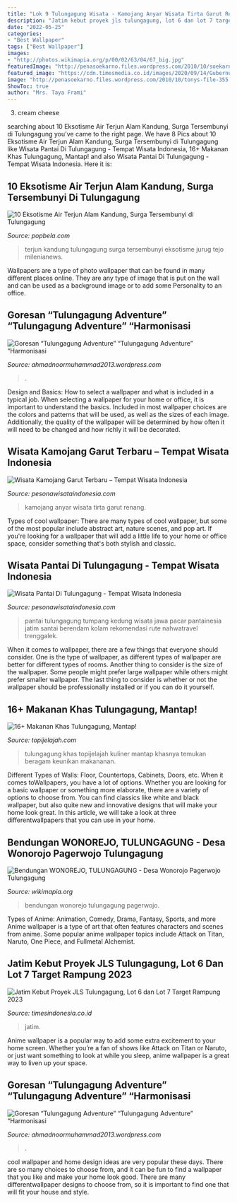 ```yaml
---
title: "Lok 9 Tulungagung Wisata - Kamojang Anyar Wisata Tirta Garut Renang"
description: "Jatim kebut proyek jls tulungagung, lot 6 dan lot 7 target rampung 2023"
date: "2022-05-25"
categories:
- "Best Wallpaper"
tags: ["Best Wallpaper"]
images:
- "http://photos.wikimapia.org/p/00/02/63/04/67_big.jpg"
featuredImage: "http://penasoekarno.files.wordpress.com/2010/10/soekarno-402.jpg"
featured_image: "https://cdn.timesmedia.co.id/images/2020/09/14/Gubernur-Jatim-Khofifah.jpg?v=6.0.0.252"
image: "http://penasoekarno.files.wordpress.com/2010/10/tonys-file-355.jpg"
ShowToc: true
author: "Mrs. Taya Frami"
---
```



3. cream cheese 

	

		
searching about 10 Eksotisme Air Terjun Alam Kandung, Surga Tersembunyi di Tulungagung you've came to the right page. We have 8 Pics about 10 Eksotisme Air Terjun Alam Kandung, Surga Tersembunyi di Tulungagung like Wisata Pantai Di Tulungagung - Tempat Wisata Indonesia, 16+ Makanan Khas Tulungagung, Mantap! and also Wisata Pantai Di Tulungagung - Tempat Wisata Indonesia. Here it is:
		
    
## 10 Eksotisme Air Terjun Alam Kandung, Surga Tersembunyi Di Tulungagung

<img loading=lazy src="https://cdn.popbela.com/content-images/post/20201028/b0a23ae10ec8487499dad4ab3abc5769-257959ec169d6f996515d09a32576d32-1bfb0c064663c34585c2c1835d4c609f.jpg" onerror="this.onerror=null;this.src='https://tse1.mm.bing.net/th?id=OIP.khOM0mH0Bl0jja3HVV_PFgHaFo&amp;pid=15.1';" alt="10 Eksotisme Air Terjun Alam Kandung, Surga Tersembunyi di Tulungagung">

_Source: popbela.com_

>terjun kandung tulungagung surga tersembunyi eksotisme jurug tejo milenianews. 

	



Wallpapers are a type of photo wallpaper that can be found in many different places online. They are any type of image that is put on the wall and can be used as a background image or to add some Personality to an office.

    
## Goresan “Tulungagung Adventure” “Tulungagung Adventure” “Harmonisasi

<img loading=lazy src="http://penasoekarno.files.wordpress.com/2010/10/soekarno-402.jpg" onerror="this.onerror=null;this.src='https://tse4.mm.bing.net/th?id=OIP.EgQ_00SEobV55ebI_ztYWwHaHT&amp;pid=15.1';" alt="Goresan “Tulungagung Adventure” “Tulungagung Adventure” “Harmonisasi">

_Source: ahmadnoormuhammad2013.wordpress.com_

>. 

	

Design and Basics: How to select a wallpaper and what is included in a typical job.
When selecting a wallpaper for your home or office, it is important to understand the basics. Included in most wallpaper choices are the colors and patterns that will be used, as well as the sizes of each image. Additionally, the quality of the wallpaper will be determined by how often it will need to be changed and how richly it will be decorated.

    
## Wisata Kamojang Garut Terbaru – Tempat Wisata Indonesia

<img loading=lazy src="https://1.bp.blogspot.com/-P9n9HqSd66g/XIVudAt8YTI/AAAAAAAABvM/0cx-11OohDM66QtoVfanUosrYrPtARA2gCLcBGAs/s1600/20181029_085624.jpg" onerror="this.onerror=null;this.src='https://tse2.mm.bing.net/th?id=OIP.y9ezMnOYRRg4dP9b_HEZKQHaEK&amp;pid=15.1';" alt="Wisata Kamojang Garut Terbaru – Tempat Wisata Indonesia">

_Source: pesonawisataindonesia.com_

>kamojang anyar wisata tirta garut renang. 

	

Types of cool wallpaper:
There are many types of cool wallpaper, but some of the most popular include abstract art, nature scenes, and pop art. If you're looking for a wallpaper that will add a little life to your home or office space, consider something that's both stylish and classic.

    
## Wisata Pantai Di Tulungagung - Tempat Wisata Indonesia

<img loading=lazy src="https://www.pantainesia.com/wp-content/uploads/2018/05/pantai-kedung-tumpang-680x382.jpg" onerror="this.onerror=null;this.src='https://tse1.mm.bing.net/th?id=OIP.5xrT-NZyZIf0wZkfRBSNxgHaEK&amp;pid=15.1';" alt="Wisata Pantai Di Tulungagung - Tempat Wisata Indonesia">

_Source: pesonawisataindonesia.com_

>pantai tulungagung tumpang kedung wisata jawa pacar pantainesia jatim santai berendam kolam rekomendasi rute nahwatravel trenggalek. 

	

When it comes to wallpaper, there are a few things that everyone should consider. One is the type of wallpaper, as different types of wallpaper are better for different types of rooms. Another thing to consider is the size of the wallpaper. Some people might prefer large wallpaper while others might prefer smaller wallpaper. The last thing to consider is whether or not the wallpaper should be professionally installed or if you can do it yourself.

    
## 16+ Makanan Khas Tulungagung, Mantap!

<img loading=lazy src="https://www.topijelajah.com/wp-content/uploads/2020/03/Makanan-Khas-Tulungagung.jpg" onerror="this.onerror=null;this.src='https://tse2.mm.bing.net/th?id=OIP.lhSil0QzMovju-G1sLAauAHaFe&amp;pid=15.1';" alt="16+ Makanan Khas Tulungagung, Mantap!">

_Source: topijelajah.com_

>tulungagung khas topijelajah kuliner mantap khasnya temukan beragam keunikan makananan. 

	

Different Types of Walls: Floor, Countertops, Cabinets, Doors, etc.
When it comes toWallpapers, you have a lot of options. Whether you are looking for a basic wallpaper or something more elaborate, there are a variety of options to choose from. You can find classics like white and black wallpaper, but also quite new and innovative designs that will make your home look great. In this article, we will take a look at three differentwallpapers that you can use in your home.

    
## Bendungan WONOREJO, TULUNGAGUNG - Desa Wonorojo Pagerwojo Tulungagung

<img loading=lazy src="http://photos.wikimapia.org/p/00/02/63/04/67_big.jpg" onerror="this.onerror=null;this.src='https://tse3.mm.bing.net/th?id=OIP.swrVRAfcLCcw-UHcCqfB8gHaFx&amp;pid=15.1';" alt="Bendungan WONOREJO, TULUNGAGUNG - Desa Wonorojo Pagerwojo Tulungagung">

_Source: wikimapia.org_

>bendungan wonorejo tulungagung pagerwojo. 

	

Types of Anime: Animation, Comedy, Drama, Fantasy, Sports, and more
Anime wallpaper is a type of art that often features characters and scenes from anime. Some popular anime wallpaper topics include Attack on Titan, Naruto, One Piece, and Fullmetal Alchemist.

    
## Jatim Kebut Proyek JLS Tulungagung, Lot 6 Dan Lot 7 Target Rampung 2023

<img loading=lazy src="https://cdn.timesmedia.co.id/images/2020/09/14/Gubernur-Jatim-Khofifah.jpg?v=6.0.0.252" onerror="this.onerror=null;this.src='https://tse4.mm.bing.net/th?id=OIP.CH_zBwi630cEwx00Nu8FuAHaEN&amp;pid=15.1';" alt="Jatim Kebut Proyek JLS Tulungagung, Lot 6 dan Lot 7 Target Rampung 2023">

_Source: timesindonesia.co.id_

>jatim. 

	

Anime wallpaper is a popular way to add some extra excitement to your home screen. Whether you’re a fan of shows like Attack on Titan or Naruto, or just want something to look at while you sleep, anime wallpaper is a great way to liven up your space.

    
## Goresan “Tulungagung Adventure” “Tulungagung Adventure” “Harmonisasi

<img loading=lazy src="http://penasoekarno.files.wordpress.com/2010/10/tonys-file-355.jpg" onerror="this.onerror=null;this.src='https://tse3.mm.bing.net/th?id=OIP.1Cc9N3PaObRad5Grg81XkwHaHm&amp;pid=15.1';" alt="Goresan “Tulungagung Adventure” “Tulungagung Adventure” “Harmonisasi">

_Source: ahmadnoormuhammad2013.wordpress.com_

>. 

	

cool wallpaper and home design ideas are very popular these days. There are so many choices to choose from, and it can be fun to find a wallpaper that you like and make your home look good. There are many differentwallpaper designs to choose from, so it is important to find one that will fit your house and style.


